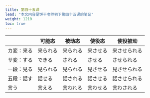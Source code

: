 ```yaml
---
title: 第四十五课
lead: "本文内容是饼干老师初下第四十五课的笔记"
weight: 1210
toc: true
---
```


|            | 可能态   | 被动态   | 使役态   | 使役被动     |
| ---------- | -------- | -------- | -------- | ------------ |
| カ変：来る | 来られる | 来られる | 来させる | 来させられる |
| サ変：する | できる   | される   | させる   | させられる   |
| 一段：見る | 見られる | 見られる | 見させる | 見させられる |
| 五段：話す | 話せる   | 話される | 話させる | 話させられる |
| 言う       | 言える   | 言われる | 言わせる | 言わされる   |

